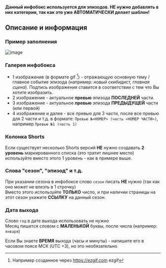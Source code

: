 #### Данный инфобокс используется для эпизодов. НЕ нужно добавлять в них категории, так как это уже АВТОМАТИЧЕСКИ делает шаблон!

## Описание и информация
### Пример заполнения
![image](https://github.com/skibidiwiki/wiki/assets/87380272/e8939d2c-a9e9-41ba-b39c-dcd9443cff19)

### Галерея инфобокса
- 1 изображение (в формате gif [^1]) - отражающую основную тему / главное событие эпизода (например: _новый скибидист, главная сцена_). Подпись изображения ставится в соответствии с тем что Вы хотите изобразить.
- 2 изображение - актуальное **превью** эпизода **ПОСЛЕДНЕЙ** части.
- 3 изображение - актуальное **превью** эпизода **ПРЕДЫДУЩЕЙ** части (или первой)
- 4 изображение и далее - все превью для 3 части, после все превью для 2 части и т.д. в формате: `Превью №<НОМЕР> (часть <НОМЕР ЧАСТИ>)`, например `Превью №1 (часть 1)`

[^1]: Например созданное через https://ezgif.com ezgif

### Колонка Shorts
Если существует несколько Shorts версий **НЕ** нужно создавать **2 уровень** маркированного списка (это тратит лишнее место) используйте вместо этого 1 уровень - как в примере выше.

### Слова "сезон", "эпизод" и т.д.
При указании сезона в инфобоксе слово `сезон` писать **НЕ** нужно (так как оно может не влезть в 1 строчку)
<br>
Вместо этого используйте **ТОЛЬКО** число, и при наличии страницы на этот сезон укажите **ССЫЛКУ** на данный сезон.

### Дата выхода
Слово `год` в дате выхода использовать не нужно
<br>
Месяц пишется словом с **МАЛЕНЬКОЙ** буквы, после числа (например: `января`)

Если Вы знаете **ВРЕМЯ** выхода (часы и минуты) - напишите его в часовом поясе МСК (UTC +3), но это необязательно
